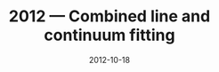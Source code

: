 ---
title: "2012 &mdash; Combined line and continuum fitting"
collection: talks
type: "Talk"
tag: academic
invited: 
permalink: \talks\2012-10-18-Combined-line-and-continuum-fitting
paperurl: '/files/pdf/talks/Wadi_Bonn2012_Combined_line_continuum_modeling.pdf'
date: "2012-10-18"
venue: "Herschel Key Project WADI workshop"
location: "Bonn, Germany"
---